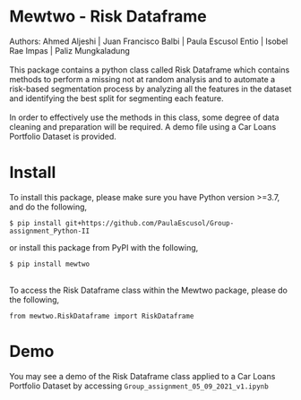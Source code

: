 # Mewtwo - Risk Dataframe
Authors: Ahmed Aljeshi | Juan Francisco Balbi | Paula Escusol Entio | Isobel Rae Impas | Paliz Mungkaladung
<br>
<br>This package contains a python class called Risk Dataframe which contains methods to perform a missing not at random analysis and to automate a risk-based segmentation process by analyzing all the features in the dataset and identifying the best split for segmenting each feature.
<br>
<br>In order to effectively use the methods in this class, some degree of data cleaning and preparation will be required. A demo file using a Car Loans Portfolio Dataset is provided.

# Install
To install this package, please make sure you have Python version >=3.7, and do the following,
```
$ pip install git+https://github.com/PaulaEscusol/Group-assignment_Python-II
```
or install this package from PyPI with the following,
```
$ pip install mewtwo
```
<br>To access the Risk Dataframe class within the Mewtwo package, please do the following,
```
from mewtwo.RiskDataframe import RiskDataframe
```

# Demo
You may see a demo of the Risk Dataframe class applied to a Car Loans Portfolio Dataset by accessing ```Group_assignment_05_09_2021_v1.ipynb```
